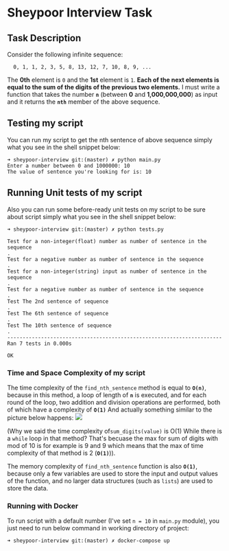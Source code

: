 # Sheypoor Interview Task

## Task Description

Consider the following infinite sequence:
```
  0, 1, 1, 2, 3, 5, 8, 13, 12, 7, 10, 8, 9, ...
```
The **0th** element is `0` and the **1st** element is `1`. **Each of the next elements is equal to the sum of the digits
of the previous two elements.**
I must write a function that takes the number **`n`** (between **0** and **1,000,000,000**) as input and it
returns the **`nth`** member of the above sequence.

## Testing my script
You can run my script to get the nth sentence of above sequence simply what you see in the shell snippet below:
```
➜ sheypoor-interview git:(master) ✗ python main.py 
Enter a number between 0 and 1000000: 10
The value of sentence you're looking for is: 10
```

## Running Unit tests of my script
Also you can run some before-ready unit tests on my script to be sure about script simply what you see in the shell 
snippet below:
```
➜ sheypoor-interview git:(master) ✗ python tests.py 

Test for a non-integer(float) number as number of sentence in the sequence
.
Test for a negative number as number of sentence in the sequence
.
Test for a non-integer(string) input as number of sentence in the sequence
.
Test for a negative number as number of sentence in the sequence
.
Test The 2nd sentence of sequence
.
Test The 6th sentence of sequence
.
Test The 10th sentence of sequence
.
----------------------------------------------------------------------
Ran 7 tests in 0.000s

OK
```
### Time and Space Complexity of my script

The time complexity of the `find_nth_sentence` method is equal to **`O(n)`**, 
because in this method, a loop of length of **`n`** is executed, and for each round of the loop, two addition 
and division operations are performed, both of which have a complexity of **`O(1)`** 
And actually something similar to the picture below happens:
![](https://i.postimg.cc/T3n7RQ48/1-l-SNey-Lt-ALCPdm-HXr-Xeww-w.webp)

(Why we said the time complexity of`sum_digits(value)` is O(1) While there is a `while` loop in that method? That's 
becuase the max for sum of digits with mod of 10 is for example is 9 and 9 which means that the max of time complexity
of that method is 2 (**`O(1)`**)).

The memory complexity of `find_nth_sentence` function is also **`O(1)`**, because only a few variables are used to store
the input and output values of the function, and no larger data structures (such as `lists`) are used to store the data.

### Running with Docker
To run script with a default number (I've set `n = 10` in `main.py` module), you just need to run below command in
working directory of project:

```
➜ sheypoor-interview git:(master) ✗ docker-compose up
```
